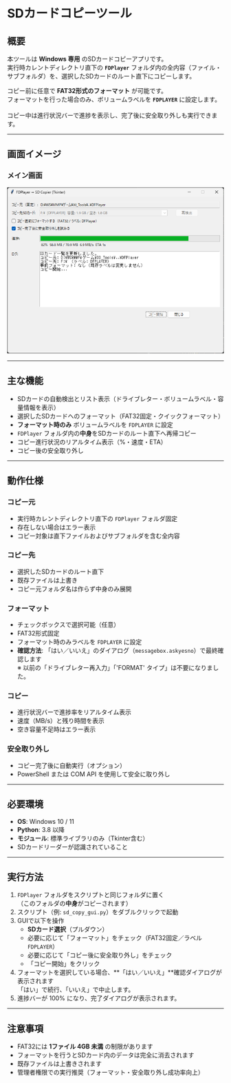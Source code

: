 # SDカードコピーツール

## 概要
本ツールは **Windows 専用** のSDカードコピーアプリです。</BR>
実行時カレントディレクトリ直下の **`FDPlayer`** フォルダ内の全内容（ファイル・サブフォルダ）を、選択したSDカードのルート直下にコピーします。

コピー前に任意で **FAT32形式のフォーマット** が可能です。</BR>
フォーマットを行った場合のみ、ボリュームラベルを **`FDPLAYER`** に設定します。</BR>  
コピー中は進行状況バーで進捗を表示し、完了後に安全取り外しも実行できます。</BR>

---

## 画面イメージ

### メイン画面
![SDカードコピーツール メイン画面](images/sdcard001.png)

---

## 主な機能

- SDカードの自動検出とリスト表示（ドライブレター・ボリュームラベル・容量情報を表示）
- 選択したSDカードへのフォーマット（FAT32固定・クイックフォーマット）
- **フォーマット時のみ** ボリュームラベルを `FDPLAYER` に設定
- `FDPlayer` フォルダ内の**中身**をSDカードのルート直下へ再帰コピー
- コピー進行状況のリアルタイム表示（%・速度・ETA）
- コピー後の安全取り外し

---

## 動作仕様

### コピー元
- 実行時カレントディレクトリ直下の `FDPlayer` フォルダ固定
- 存在しない場合はエラー表示
- コピー対象は直下ファイルおよびサブフォルダを含む全内容

### コピー先
- 選択したSDカードのルート直下
- 既存ファイルは上書き
- コピー元フォルダ名は作らず中身のみ展開

### フォーマット
- チェックボックスで選択可能（任意）
- FAT32形式固定
- フォーマット時のみラベルを `FDPLAYER` に設定
- **確認方法**: 「はい／いいえ」のダイアログ（`messagebox.askyesno`）で最終確認します  
  ※ 以前の「ドライブレター再入力」「'FORMAT' タイプ」は不要になりました。

### コピー
- 進行状況バーで進捗率をリアルタイム表示
- 速度（MB/s）と残り時間を表示
- 空き容量不足時はエラー表示

### 安全取り外し
- コピー完了後に自動実行（オプション）
- PowerShell または COM API を使用して安全に取り外し

---

## 必要環境
- **OS**: Windows 10 / 11
- **Python**: 3.8 以降
- **モジュール**: 標準ライブラリのみ（Tkinter含む）
- SDカードリーダーが認識されていること

---

## 実行方法
1. `FDPlayer` フォルダをスクリプトと同じフォルダに置く  
   （このフォルダの**中身**がコピーされます）
2. スクリプト（例: `sd_copy_gui.py`）をダブルクリックで起動
3. GUIで以下を操作
   - **SDカード選択**（プルダウン）
   - 必要に応じて「フォーマット」をチェック（FAT32固定／ラベル `FDPLAYER`）
   - 必要に応じて「コピー後に安全取り外し」をチェック
   - 「コピー開始」をクリック
4. フォーマットを選択している場合、**「はい／いいえ」**確認ダイアログが表示されます  
   「はい」で続行、「いいえ」で中止します。
5. 進捗バーが 100% になり、完了ダイアログが表示されます。

---

## 注意事項
- FAT32には **1ファイル 4GB 未満** の制限があります
- フォーマットを行うとSDカード内のデータは完全に消去されます
- 既存ファイルは上書きされます
- 管理者権限での実行推奨（フォーマット・安全取り外し成功率向上）